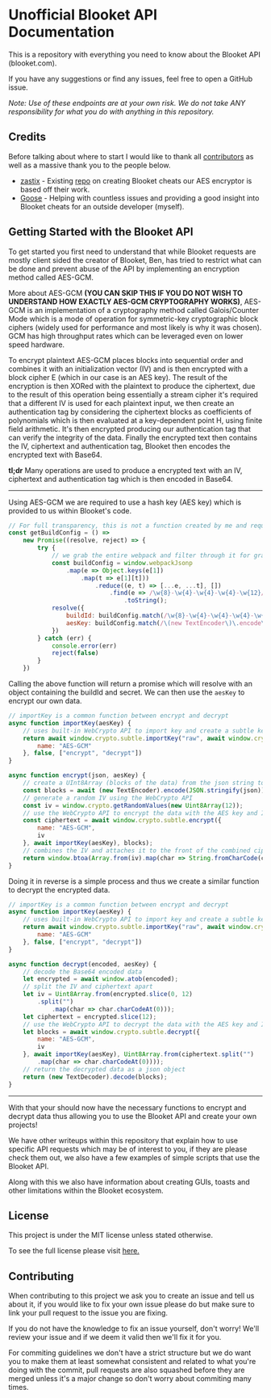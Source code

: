 # Unofficial Blooket API Documentation

This is a repository with everything you need to know about the Blooket API (blooket.com).

If you have any suggestions or find any issues, feel free to open a GitHub issue.

*Note: Use of these endpoints are at your own risk. We do not take ANY responsibility for what you do with anything in this repository.*

## Credits

Before talking about where to start I would like to thank all [contributors](https://github.com/ItsSyfe/UnofficialBlooketAPI/contributors) as well as a massive thank you to the people below.

- [zastix](https://github.com/notzastix) - Existing [repo](https://github.com/notzastix/BlooketCheatTools) on creating Blooket cheats our AES encryptor is based off their work.
- [Goose](https://github.com/GooseterV/) - Helping with countless issues and providing a good insight into Blooket cheats for an outside developer (myself).

## Getting Started with the Blooket API

To get started you first need to understand that while Blooket requests are mostly client sided the creator of Blooket, Ben, has tried to restrict what can be done and prevent abuse of the API by implementing an encryption method called AES-GCM.

More about AES-GCM **(YOU CAN SKIP THIS IF YOU DO NOT WISH TO UNDERSTAND HOW EXACTLY AES-GCM CRYPTOGRAPHY WORKS)**, AES-GCM is an implementation of a cryptography method called Galois/Counter Mode which is a mode of operation for symmetric-key cryptographic block ciphers (widely used for performance and most likely is why it was chosen).
GCM has high throughput rates which can be leveraged even on lower speed hardware.

To encrypt plaintext AES-GCM places blocks into sequential order and combines it with an initialization vector (IV) and is then encrypted with a block cipher E (which in our case is an AES key). 
The result of the encryption is then XORed with the plaintext to produce the ciphertext, due to the result of this operation being essentially a stream cipher it's required that a different IV is used for each plaintext input, we then create an authentication tag by considering the ciphertext blocks as coefficients of polynomials which is then evaluated at a key-dependent point H, using finite field arithmetic.
It's then encrypted producing our authentication tag that can verify the integrity of the data.
Finally the encrypted text then contains the IV, ciphertext and authentication tag, Blooket then encodes the encrypted text with Base64.

**tl;dr** Many operations are used to produce a encrypted text with an IV, ciphertext and authentication tag which is then encoded in Base64.


---


Using AES-GCM we are required to use a hash key (AES key) which is provided to us within Blooket's code.

```js
// For full transparency, this is not a function created by me and requires you to follow the license on zastix's repository for using it in your own work.
const getBuildConfig = () =>
    new Promise((resolve, reject) => {
        try {
			// we grab the entire webpack and filter through it for grabbing the current Blooket build id and the aes key being used, these change with each build.
            const buildConfig = window.webpackJsonp
                .map(e => Object.keys(e[1])
                    .map(t => e[1][t]))
                        .reduce((e, t) => [...e, ...t], [])
                            .find(e => /\w{8}-\w{4}-\w{4}-\w{4}-\w{12}/.test(e.toString()) && /\(new TextEncoder\)\.encode\(\"(.+?)\"\)/.test(e.toString()))
                                .toString();
            resolve({
                buildId: buildConfig.match(/\w{8}-\w{4}-\w{4}-\w{4}-\w{12}/)[0],
                aesKey: buildConfig.match(/\(new TextEncoder\)\.encode\(\"(.+?)\"\)/)[1]
            }) 
        } catch (err) {
            console.error(err)
            reject(false)
        }
    })
```

Calling the above function will return a promise which will resolve with an object containing the buildId and secret. We can then use the ``aesKey`` to encrypt our own data.

```js
// importKey is a common function between encrypt and decrypt
async function importKey(aesKey) {
	// uses built-in WebCrypto API to import key and create a subtle key which can be used to encrypt data in the WebCrypto API
    return await window.crypto.subtle.importKey("raw", await window.crypto.subtle.digest("SHA-256", (new TextEncoder).encode(aesKey)), {
        name: "AES-GCM"
    }, false, ["encrypt", "decrypt"])
}

async function encrypt(json, aesKey) {
	// create a UInt8Array (blocks of the data) from the json string to pass into WebCrypto
    const blocks = await (new TextEncoder).encode(JSON.stringify(json));
	// generate a random IV using the WebCrypto API
    const iv = window.crypto.getRandomValues(new Uint8Array(12));
	// use the WebCrypto API to encrypt the data with the AES key and IV
    const ciphertext = await window.crypto.subtle.encrypt({
        name: "AES-GCM",
        iv
    }, await importKey(aesKey), blocks);
	// combines the IV and attaches it to the front of the combined cipher text and then encodes the whole thing in Base64
    return window.btoa(Array.from(iv).map(char => String.fromCharCode(char)).join("") + Array.from(new Uint8Array(ciphertext)).map(char => String.fromCharCode(char)).join(""));
}
```

Doing it in reverse is a simple process and thus we create a similar function to decrypt the encrypted data.

```js
// importKey is a common function between encrypt and decrypt
async function importKey(aesKey) {
	// uses built-in WebCrypto API to import key and create a subtle key which can be used to encrypt data in the WebCrypto API
    return await window.crypto.subtle.importKey("raw", await window.crypto.subtle.digest("SHA-256", (new TextEncoder).encode(aesKey)), {
        name: "AES-GCM"
    }, false, ["encrypt", "decrypt"])
}

async function decrypt(encoded, aesKey) {
	// decode the Base64 encoded data
    let encrypted = await window.atob(encoded);
	// split the IV and ciphertext apart
    let iv = Uint8Array.from(encrypted.slice(0, 12)
        .split("")
            .map(char => char.charCodeAt(0)));
    let ciphertext = encrypted.slice(12);
	// use the WebCrypto API to decrypt the data with the AES key and IV
    let blocks = await window.crypto.subtle.decrypt({
        name: "AES-GCM",
        iv
    }, await importKey(aesKey), Uint8Array.from(ciphertext.split("")
        .map(char => char.charCodeAt(0))));
	// return the decrypted data as a json object
    return (new TextDecoder).decode(blocks);
}
```

---

With that your should now have the necessary functions to encrypt and decrypt data thus allowing you to use the Blooket API and create your own projects!

We have other writeups within this repository that explain how to use specific API requests which may be of interest to you, if they are please check them out, we also have a few examples of simple scripts that use the Blooket API.

Along with this we also have information about creating GUIs, toasts and other limitations within the Blooket ecosystem.

## License

This project is under the MIT license unless stated otherwise.

To see the full license please visit [here.](./LICENSE)

## Contributing

When contributing to this project we ask you to create an issue and tell us about it, if you would like to fix your own issue please do but make sure to link your pull request to the issue you are fixing.

If you do not have the knowledge to fix an issue yourself, don't worry! We'll review your issue and if we deem it valid then we'll fix it for you.

For commiting guidelines we don't have a strict structure but we do want you to make them at least somewhat consistent and related to what you're doing with the commit, pull requests are also squashed before they are merged unless it's a major change so don't worry about commiting many times.